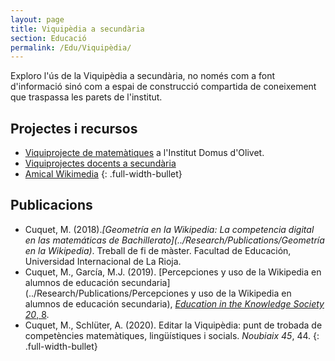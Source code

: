 ```yaml
---
layout: page
title: Viquipèdia a secundària
section: Educació
permalink: /Edu/Viquipèdia/
---
```


Exploro l'ús de la Viquipèdia a secundària, no només com a font d'informació
sinó com a espai de construcció compartida de coneixement que traspassa les
parets de l'institut.

## Projectes i recursos

- [Viquiprojecte de matemàtiques](https://ca.wikipedia.org/wiki/Viquiprojecte:INS_Domus_d'Olivet) a l'Institut Domus d'Olivet.
- [Viquiprojectes docents a secundària](https://ca.wikipedia.org/wiki/Categoria:Viquiprojectes_docents_a_secund%C3%A0ria)
- [Amical Wikimedia](https://www.wikimedia.cat)
{: .full-width-bullet}

## Publicacions

- Cuquet, M. (2018)._[Geometría en la Wikipedia: La competencia digital en las matemáticas de Bachillerato](../Research/Publications/Geometría en la Wikipedia)_. Treball de fi de màster. Facultad de Educación, Universidad Internacional de La Rioja.
- Cuquet, M., García, M.J. (2019). [Percepciones y uso de la Wikipedia en
  alumnos de educación secundaria](../Research/Publications/Percepciones y uso de la Wikipedia en alumnos de educación secundaria), [_Education in the Knowledge Society 20_, 8](http://revistas.usal.es/index.php/eks/article/view/eks20192008).
- Cuquet, M., Schlüter, A. (2020). Editar la Viquipèdia: punt de trobada de competències matemàtiques, lingüístiques i socials. _Noubiaix 45_, 44.
{: .full-width-bullet}
